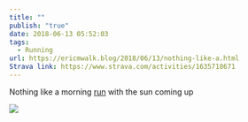 ```yaml
---
title: ""
publish: "true"
date: 2018-06-13 05:52:03
tags:
  - Running
url: https://ericmwalk.blog/2018/06/13/nothing-like-a.html
Strava link: https://www.strava.com/activities/1635718671
---
```

Nothing like a morning [run](https://www.strava.com/activities/1635718671) with the sun coming up

![](https://ericmwalk.blog/uploads/2022/bad7b44ae3.jpg)